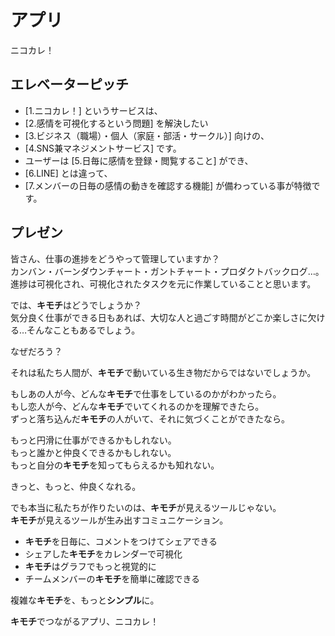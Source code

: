 # アプリ
ニコカレ！

## エレベーターピッチ
- [1.ニコカレ！] というサービスは、
- [2.感情を可視化するという問題] を解決したい
- [3.ビジネス（職場）・個人（家庭・部活・サークル）] 向けの、
- [4.SNS兼マネジメントサービス] です。
- ユーザーは [5.日毎に感情を登録・閲覧すること] ができ、
- [6.LINE] とは違って、
- [7.メンバーの日毎の感情の動きを確認する機能] が備わっている事が特徴です。

## プレゼン
皆さん、仕事の進捗をどうやって管理していますか？  
カンバン・バーンダウンチャート・ガントチャート・プロダクトバックログ…。  
進捗は可視化され、可視化されたタスクを元に作業していることと思います。

では、**キモチ**はどうでしょうか？  
気分良く仕事ができる日もあれば、大切な人と過ごす時間がどこか楽しさに欠ける…そんなこともあるでしょう。

なぜだろう？

それは私たち人間が、**キモチ**で動いている生き物だからではないでしょうか。

もしあの人が今、どんな**キモチ**で仕事をしているのかがわかったら。  
もし恋人が今、どんな**キモチ**でいてくれるのかを理解できたら。  
ずっと落ち込んだ**キモチ**の人がいて、それに気づくことができたなら。

もっと円滑に仕事ができるかもしれない。  
もっと誰かと仲良くできるかもしれない。  
もっと自分の**キモチ**を知ってもらえるかも知れない。

きっと、もっと、仲良くなれる。

でも本当に私たちが作りたいのは、**キモチ**が見えるツールじゃない。  
**キモチ**が見えるツールが生み出すコミュニケーション。

- **キモチ**を日毎に、コメントをつけてシェアできる
- シェアした**キモチ**をカレンダーで可視化
- **キモチ**はグラフでもっと視覚的に
- チームメンバーの**キモチ**を簡単に確認できる

複雑な**キモチ**を、もっと**シンプル**に。

**キモチ**でつながるアプリ、ニコカレ！
